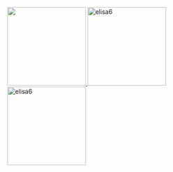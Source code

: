 <a href="https://github.com/elisa6">
<img src="https://github-readme-stats-git-masterrstaa-rickstaa.vercel.app/api?username=elisa6&show_icons=true&hide_border=true&count_private=true&include_all_commits=true&theme=tokyonight&ver=2" height="180em"/>
<img src="https://github-readme-streak-stats.herokuapp.com/?user=elisa6&theme=tokyonight&hide_border=true" height="180em" alt="elisa6"/>
<img height="180em" src="https://github-readme-stats.vercel.app/api/top-langs?username=elisa6&show_icons=true&locale=en&layout=compact&theme=tokyonight&ver=2" alt="elisa6" /></a>
